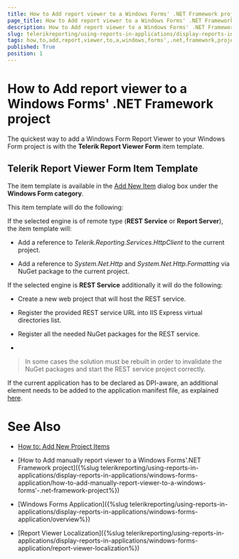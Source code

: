 ```yaml
---
title: How to Add report viewer to a Windows Forms' .NET Framework project
page_title: How to Add report viewer to a Windows Forms' .NET Framework project 
description: How to Add report viewer to a Windows Forms' .NET Framework project
slug: telerikreporting/using-reports-in-applications/display-reports-in-applications/windows-forms-application/how-to-add-report-viewer-to-a-windows-forms'-.net-framework-project
tags: how,to,add,report,viewer,to,a,windows,forms',.net,framework,project
published: True
position: 1
---
```


# How to Add report viewer to a Windows Forms' .NET Framework project



The quickest way to add a Windows Form Report Viewer to your Windows Form project is with the __Telerik Report Viewer Form__ item template.       

## Telerik Report Viewer Form Item Template

The item template is available in the            [Add New Item](https://msdn.microsoft.com/en-us/library/w0572c5b%28v=vs.100%29.aspx)            dialog box under the __Windows Form category__.         

This item template will do the following:         

If the selected engine is of remote type (__REST Service__ or __Report Server__), the item template will:         

* Add a reference to *Telerik.Reporting.Services.HttpClient* to the current project.             

* Add a reference to *System.Net.Http* and *System.Net.Http.Formatting* via NuGet package to the current project.             

If the selected engine is __REST Service__ additionally it will do the following:         

* Create a new web project that will host the REST service.             

* Register the provided REST service URL into IIS Express virtual directories list.             

* Register all the needed NuGet packages for the REST service.             

* 

   >In some cases the solution must be rebuilt in order to invalidate the NuGet packages and start the REST service project correctly.               

If the current application has to be declared as DPI-aware, an additional element needs to be added to the application manifest file, as explained           [here](F25EB909-7941-4B78-B24C-4025257A26C4#dpiAware).         


# See Also


 

* [How to: Add New Project Items](https://msdn.microsoft.com/en-us/library/w0572c5b%28v=vs.100%29.aspx)

 

* [How to Add manually report viewer to a Windows Forms'.NET Framework project]({%slug telerikreporting/using-reports-in-applications/display-reports-in-applications/windows-forms-application/how-to-add-manually-report-viewer-to-a-windows-forms'-.net-framework-project%})[](66CD7D60-7708-42D5-8BB4-506676E8679E)

 

* [Windows Forms Application]({%slug telerikreporting/using-reports-in-applications/display-reports-in-applications/windows-forms-application/overview%})

 

* [Report Viewer Localization]({%slug telerikreporting/using-reports-in-applications/display-reports-in-applications/windows-forms-application/report-viewer-localization%})

